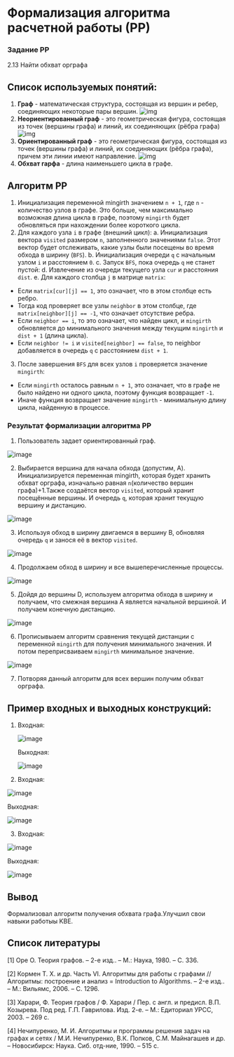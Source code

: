 # Формализация алгоритма расчетной работы (РР)
### Задание РР 
2.13 Найти обхват орграфа


## Список используемых понятий:
1. **Граф** - математическая структура, состоящая из вершин и ребер, соединяющих некоторые пары вершин.
![img]()
2. **Неориентированный граф** - это геометрическая фигура, состоящая из точек (вершины графа) и линий, их соединяющих (рёбра графа)
![img]()
3. **Ориентированный граф** - это геометрическая фигура, состоящая из точек (вершины графа) и линий, их соединяющих (рёбра графа), причем эти линии имеют направление.
![img]()
4. **Обхват гарфа** - длина наименьшего цикла в графе.
   

## Алгоритм РР

1. Инициализация переменной mingirth значением `n + 1`, где `n` - количество узлов в графе. Это больше, чем максимально возможная длина цикла в графе, поэтому `mingirth` будет обновляться при нахождении более короткого цикла.
2. Для каждого узла `i` в графе (внешний цикл):
a. Инициализация вектора `visited` размером `n`, заполненного значениями `false`. Этот вектор будет отслеживать, какие узлы были посещены во время обхода в ширину (`BFS`).
b. Инициализация очереди `q` с начальным узлом `i` и расстоянием `0`.
c. Запуск `BFS`, пока очередь `q` не станет пустой:
d. Извлечение из очереди текущего узла `cur` и расстояния `dist`.
e. Для каждого столбца `j` в матрице `matrix`:
- Если `matrix[cur][j] == 1`, это означает, что в этом столбце есть ребро.
- Тогда код проверяет все узлы `neighbor` в этом столбце, где `matrix[neighbor][j] == -1`, что означает отсутствие ребра.
- Если `neighbor == i`, то это означает, что найден цикл, и `mingirth` обновляется до минимального значения между текущим `mingirth` и `dist + 1` (длина цикла).
- Если `neighbor != i` и `visited[neighbor] == false`, то neighbor добавляется в очередь `q` с расстоянием `dist + 1`.
3. После завершения `BFS` для всех узлов `i` проверяется значение `mingirth`:
- Если `mingirth` осталось равным `n + 1`, это означает, что в графе не было найдено ни одного цикла, поэтому функция возвращает `-1`.
- Иначе функция возвращает значение `mingirth` - минимальную длину цикла, найденную в процессе.


### Результат формализации алгоритма РР

1. Пользователь задает ориентированный граф.

![image](https://github.com/iis-32170x/RPIIS/blob/%D0%A0%D0%B0%D0%BF%D1%87%D0%B8%D0%BD%D1%81%D0%BA%D0%B8%D0%B9_%D0%92/sem2/%D0%A0%D0%A0/img/graph.png)


2. Выбирается вершина для начала обхода (допустим, A). Инициализируется переменная mingirth, которая будет хранить обхват орграфа, изначально равная `n`(количество вершин графа)+1.Также создаётся вектор  `visited`, который хранит посещённые вершины. И очередь `q`, которая хранит текущую вершину и дистанцию.

![image](https://github.com/iis-32170x/RPIIS/blob/%D0%A0%D0%B0%D0%BF%D1%87%D0%B8%D0%BD%D1%81%D0%BA%D0%B8%D0%B9_%D0%92/sem2/%D0%A0%D0%A0/img/wave1.png)


3. Используя обход в ширину двигаемся в вершину B, обновляя очередь `q` и занося её в вектор `visited`.

![image](https://github.com/iis-32170x/RPIIS/blob/%D0%A0%D0%B0%D0%BF%D1%87%D0%B8%D0%BD%D1%81%D0%BA%D0%B8%D0%B9_%D0%92/sem2/%D0%A0%D0%A0/img/wave2.png)


4. Продолжаем обход в ширину и все вышеперечисленные процессы.

![image](https://github.com/iis-32170x/RPIIS/blob/%D0%A0%D0%B0%D0%BF%D1%87%D0%B8%D0%BD%D1%81%D0%BA%D0%B8%D0%B9_%D0%92/sem2/%D0%A0%D0%A0/img/wave3.png)


5. Дойдя до вершины D, используем алгоритма обхода в ширину и получаем, что смежная вершина A является начальной вершиной. И получаем конечную дистанцию.

![image](https://github.com/iis-32170x/RPIIS/blob/%D0%A0%D0%B0%D0%BF%D1%87%D0%B8%D0%BD%D1%81%D0%BA%D0%B8%D0%B9_%D0%92/sem2/%D0%A0%D0%A0/img/wave4.png)


6. Прописывыаем алгоритм сравнения текущей дистанции с переменной `mingirth` для получения минимального значения. И потом переприсваиваем `mingirth` минимальное значение.
   
![image](https://github.com/iis-32170x/RPIIS/blob/%D0%A0%D0%B0%D0%BF%D1%87%D0%B8%D0%BD%D1%81%D0%BA%D0%B8%D0%B9_%D0%92/sem2/%D0%A0%D0%A0/img/wave5.png)


7. Потворяя данный алгоритм для всех вершин получим обхват орграфа.

## Пример входных и выходных конструкций:
1. Входная:

   ![image](https://github.com/iis-32170x/RPIIS/blob/%D0%A0%D0%B0%D0%BF%D1%87%D0%B8%D0%BD%D1%81%D0%BA%D0%B8%D0%B9_%D0%92/sem2/%D0%A0%D0%A0/img/test1.1.png)

   Выходная:

   ![image](https://github.com/iis-32170x/RPIIS/blob/%D0%A0%D0%B0%D0%BF%D1%87%D0%B8%D0%BD%D1%81%D0%BA%D0%B8%D0%B9_%D0%92/sem2/%D0%A0%D0%A0/img/test1.2.png)

   
2. Входная:

![image](https://github.com/iis-32170x/RPIIS/blob/%D0%A0%D0%B0%D0%BF%D1%87%D0%B8%D0%BD%D1%81%D0%BA%D0%B8%D0%B9_%D0%92/sem2/%D0%A0%D0%A0/img/test2.1.png)


   Выходная:

![image](https://github.com/iis-32170x/RPIIS/blob/%D0%A0%D0%B0%D0%BF%D1%87%D0%B8%D0%BD%D1%81%D0%BA%D0%B8%D0%B9_%D0%92/sem2/%D0%A0%D0%A0/img/test2.2.png)

3. Входная:

![image](https://github.com/iis-32170x/RPIIS/blob/%D0%A0%D0%B0%D0%BF%D1%87%D0%B8%D0%BD%D1%81%D0%BA%D0%B8%D0%B9_%D0%92/sem2/%D0%A0%D0%A0/img/test3.1.png)


   Выходная:

![image](https://github.com/iis-32170x/RPIIS/blob/%D0%A0%D0%B0%D0%BF%D1%87%D0%B8%D0%BD%D1%81%D0%BA%D0%B8%D0%B9_%D0%92/sem2/%D0%A0%D0%A0/img/test3.2.png)


  
## Вывод
Формализовал алгоритм получения обхвата графа.Улучшил свои навыки работыы KBE.
 ## Список литературы
[1] Оре О. Теория графов. – 2-е изд.. – М.: Наука, 1980. – С. 336.

[2] Кормен Т. Х. и др. Часть VI. Алгоритмы для работы с графами // Алгоритмы: построение
и анализ = Introduction to Algorithms. – 2-е изд.. – М.: Вильямс, 2006. – С. 1296.

[3] Харари, Ф. Теория графов / Ф. Харари / Пер. с англ. и предисл. В.П. Козырева. Под ред.
Г.П. Гаврилова. Изд. 2-е. – М.: Едиториал УРСС, 2003. – 269 с.

[4] Нечипуренко, М. И. Алгоритмы и программы решения задач на графах и сетях / М.И.
Нечипуренко, В.К. Попков, С.М. Майнагашев и др. – Новосибирск: Наука. Сиб. отд-ние,
1990. – 515 с.
